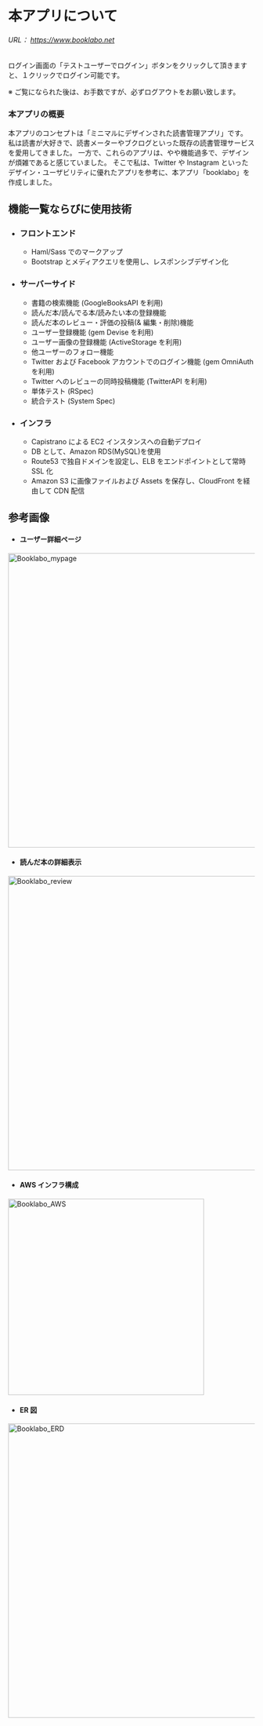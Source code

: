 # 本アプリについて

###### URL： https://www.booklabo.net

ログイン画面の「テストユーザーでログイン」ボタンをクリックして頂きますと、１クリックでログイン可能です。

※ ご覧になられた後は、お手数ですが、必ずログアウトをお願い致します。

### 本アプリの概要

本アプリのコンセプトは「ミニマルにデザインされた読書管理アプリ」です。
私は読書が大好きで、読書メーターやブクログといった既存の読書管理サービスを愛用してきました。
一方で、これらのアプリは、やや機能過多で、デザインが煩雑であると感じていました。
そこで私は、Twitter や Instagram といったデザイン・ユーザビリティに優れたアプリを参考に、本アプリ「booklabo」を作成しました。

## 機能一覧ならびに使用技術

- ### フロントエンド
  - Haml/Sass でのマークアップ
  - Bootstrap とメディアクエリを使用し、レスポンシブデザイン化
- ### サーバーサイド
  - 書籍の検索機能 (GoogleBooksAPI を利用)
  - 読んだ本/読んでる本/読みたい本の登録機能
  - 読んだ本のレビュー・評価の投稿(& 編集・削除)機能
  - ユーザー登録機能 (gem Devise を利用)
  - ユーザー画像の登録機能 (ActiveStorage を利用)
  - 他ユーザーのフォロー機能
  - Twitter および Facebook アカウントでのログイン機能 (gem OmniAuth を利用)
  - Twitter へのレビューの同時投稿機能 (TwitterAPI を利用)
  - 単体テスト (RSpec)
  - 統合テスト (System Spec)
- ### インフラ
  - Capistrano による EC2 インスタンスへの自動デプロイ
  - DB として、Amazon RDS(MySQL)を使用
  - Route53 で独自ドメインを設定し、ELB をエンドポイントとして常時 SSL 化
  - Amazon S3 に画像ファイルおよび Assets を保存し、CloudFront を経由して CDN 配信

## 参考画像

- #### ユーザー詳細ページ

<img width="600" alt="Booklabo_mypage" src="https://user-images.githubusercontent.com/52557788/65003591-1972ee00-d934-11e9-9e5d-ac0ffbf4fd18.png">

- #### 読んだ本の詳細表示

<img width="600" alt="Booklabo_review" src="https://user-images.githubusercontent.com/52557788/65004454-6906e900-d937-11e9-9b4a-05d2733cb364.png">

- #### AWS インフラ構成

<img width="400" alt="Booklabo_AWS" src="https://user-images.githubusercontent.com/52557788/65004447-60aeae00-d937-11e9-8ab2-82e86e2176be.png">

- #### ER 図

<img width="600" alt="Booklabo_ERD" src="https://user-images.githubusercontent.com/52557788/64958396-01668480-d8ca-11e9-9057-675e0a34f835.png">
